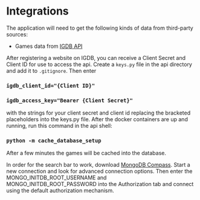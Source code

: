 # Integrations

The application will need to get the following kinds of data from third-party sources:

- Games data from [IGDB API](https://www.igdb.com/api)

After registering a website on IGDB, you can receive a Client Secret and Client ID for use to access the api. Create a `keys.py` file in the api directory and add it to `.gitignore`. Then enter



###  `igdb_client_id="{Client ID}"`

###  `igdb_access_key="Bearer {Client Secret}"`



with the strings for your client secret and client id replacing the bracketed placeholders into the keys.py file. After the docker containers are up and running, run this command in the api shell:


### `python -m cache_database_setup`


After a few minutes the games will be cached into the database.

In order for the search bar to work, download [MongoDB Compass](https://www.mongodb.com/try/download/compass). Start a new connection and look for advanced connection options. Then enter the MONGO_INITDB_ROOT_USERNAME and MONGO_INITDB_ROOT_PASSWORD into the Authorization tab and connect using the default authorization mechanism.
